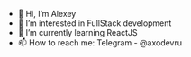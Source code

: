 - 👋 Hi, I’m Alexey
- 👀 I’m interested in FullStack development
- 🌱 I’m currently learning ReactJS
- 📫 How to reach me: Telegram - @axodevru

